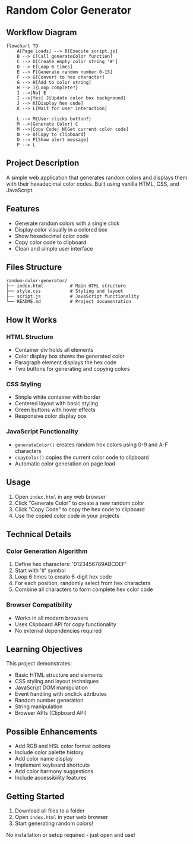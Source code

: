 # Random Color Generator

## Workflow Diagram

```mermaid
flowchart TD
    A[Page Loads] --> B[Execute script.js]
    B --> C[Call generateColor function]
    C --> D[Create empty color string '#']
    D --> E[Loop 6 times]
    E --> F[Generate random number 0-15]
    F --> G[Convert to hex character]
    G --> H[Add to color string]
    H --> I{Loop complete?}
    I -->|No| E
    I -->|Yes| J[Update color box background]
    J --> K[Display hex code]
    K --> L[Wait for user interaction]
    
    L --> M{User clicks button?}
    M -->|Generate Color| C
    M -->|Copy Code| N[Get current color code]
    N --> O[Copy to clipboard]
    O --> P[Show alert message]
    P --> L
```

## Project Description

A simple web application that generates random colors and displays them with their hexadecimal color codes. Built using vanilla HTML, CSS, and JavaScript.

## Features

- Generate random colors with a single click
- Display color visually in a colored box
- Show hexadecimal color code
- Copy color code to clipboard
- Clean and simple user interface

## Files Structure

```
random-color-generator/
├── index.html          # Main HTML structure
├── style.css           # Styling and layout
├── script.js           # JavaScript functionality
└── README.md           # Project documentation
```

## How It Works

### HTML Structure
- Container div holds all elements
- Color display box shows the generated color
- Paragraph element displays the hex code
- Two buttons for generating and copying colors

### CSS Styling
- Simple white container with border
- Centered layout with basic styling
- Green buttons with hover effects
- Responsive color display box

### JavaScript Functionality
- `generateColor()` creates random hex colors using 0-9 and A-F characters
- `copyColor()` copies the current color code to clipboard
- Automatic color generation on page load

## Usage

1. Open `index.html` in any web browser
2. Click "Generate Color" to create a new random color
3. Click "Copy Code" to copy the hex code to clipboard
4. Use the copied color code in your projects

## Technical Details

### Color Generation Algorithm
1. Define hex characters: '0123456789ABCDEF'
2. Start with '#' symbol
3. Loop 6 times to create 6-digit hex code
4. For each position, randomly select from hex characters
5. Combine all characters to form complete hex color code

### Browser Compatibility
- Works in all modern browsers
- Uses Clipboard API for copy functionality
- No external dependencies required

## Learning Objectives

This project demonstrates:
- Basic HTML structure and elements
- CSS styling and layout techniques
- JavaScript DOM manipulation
- Event handling with onclick attributes
- Random number generation
- String manipulation
- Browser APIs (Clipboard API)

## Possible Enhancements

- Add RGB and HSL color format options
- Include color palette history
- Add color name display
- Implement keyboard shortcuts
- Add color harmony suggestions
- Include accessibility features

## Getting Started

1. Download all files to a folder
2. Open `index.html` in your web browser
3. Start generating random colors!

No installation or setup required - just open and use!